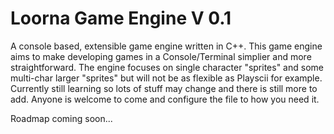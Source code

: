 # Loorna Game Engine V 0.1
A console based, extensible game engine written in C++.
This game engine aims to make developing games in a Console/Terminal simplier and more straightforward.
The engine focuses on single character "sprites" and some multi-char larger "sprites" but will not be as flexible as Playscii for example. 
Currently still learning so lots of stuff may change and there is still more to add. 
Anyone is welcome to come and configure the file to how you need it.

Roadmap coming soon...
